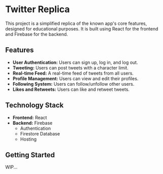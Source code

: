 # Twitter Replica

This project is a simplified replica of the known app's core features, designed for educational purposes. It is built using React for the frontend and Firebase for the backend.


## Features

- **User Authentication:** Users can sign up, log in, and log out.
- **Tweeting:** Users can post tweets with a character limit.
- **Real-time Feed:** A real-time feed of tweets from all users.
- **Profile Management:** Users can view and edit their profiles.
- **Following System:** Users can follow/unfollow other users.
- **Likes and Retweets:** Users can like and retweet tweets.


## Technology Stack

- **Frontend:** React
- **Backend:** Firebase
  - Authentication
  - Firestore Database
  - Hosting


## Getting Started

WIP...
